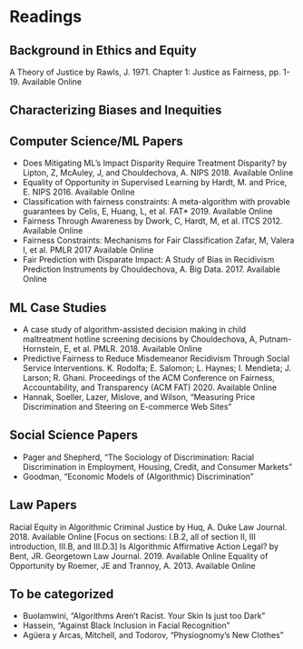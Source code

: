 # Readings

## Background in Ethics and Equity

A Theory of Justice by Rawls, J. 1971. Chapter 1: Justice as Fairness, pp. 1-19. Available Online


## Characterizing Biases and Inequities



## Computer Science/ML Papers
- Does Mitigating ML’s Impact Disparity Require Treatment Disparity? by Lipton, Z, McAuley, J, and Chouldechova, A. NIPS 2018. Available Online
- Equality of Opportunity in Supervised Learning by Hardt, M. and Price, E. NIPS 2016. Available Online
- Classification with fairness constraints: A meta-algorithm with provable guarantees by Celis, E, Huang, L, et al. FAT* 2019. Available Online
- Fairness Through Awareness by Dwork, C, Hardt, M, et al. ITCS 2012. Available Online
- Fairness Constraints: Mechanisms for Fair Classification Zafar, M, Valera I, et al. PMLR 2017 Available Online
- Fair Prediction with Disparate Impact: A Study of Bias in Recidivism Prediction Instruments by Chouldechova, A. Big Data. 2017. Available Online

## ML Case Studies
- A case study of algorithm-assisted decision making in child maltreatment hotline screening decisions by Chouldechova, A, Putnam-Hornstein, E, et al. PMLR. 2018. Available Online
- Predictive Fairness to Reduce Misdemeanor Recidivism Through Social Service Interventions. K. Rodolfa; E. Salomon; L. Haynes; I. Mendieta; J. Larson; R. Ghani. Proceedings of the ACM Conference on Fairness, Accountability, and Transparency (ACM FAT) 2020. Available Online
- Hannak, Soeller, Lazer, Mislove, and Wilson, “Measuring Price Discrimination and Steering on E-commerce Web Sites”

## Social Science Papers

- Pager and Shepherd, “The Sociology of Discrimination: Racial Discrimination in Employment, Housing, Credit, and Consumer Markets”
- Goodman, “Economic Models of (Algorithmic) Discrimination”


## Law Papers

Racial Equity in Algorithmic Criminal Justice by Huq, A. Duke Law Journal. 2018. Available Online [Focus on sections: I.B.2, all of section II, III introduction, III.B, and III.D.3]
Is Algorithmic Affirmative Action Legal? by Bent, JR. Georgetown Law Journal. 2019. Available Online
Equality of Opportunity by Roemer, JE and Trannoy, A. 2013. Available Online


## To be categorized
- Buolamwini, “Algorithms Aren’t Racist. Your Skin Is just too Dark”
- Hassein, “Against Black Inclusion in Facial Recognition”
- Agüera y Arcas, Mitchell, and Todorov, “Physiognomy’s New Clothes”

